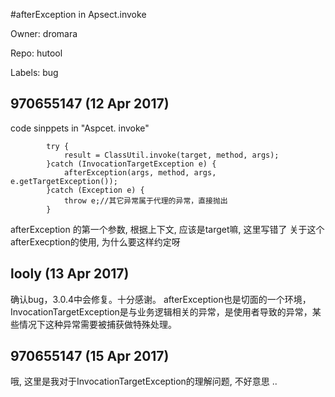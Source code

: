 #afterException in Apsect.invoke

Owner: dromara

Repo: hutool

Labels: bug 

## 970655147 (12 Apr 2017)

code sinppets in "Aspcet. invoke"

			try {
				result = ClassUtil.invoke(target, method, args);
			}catch (InvocationTargetException e) {
				afterException(args, method, args, e.getTargetException());
			}catch (Exception e) {
				throw e;//其它异常属于代理的异常，直接抛出
			}

afterException 的第一个参数, 根据上下文, 应该是target嘛, 这里写错了
关于这个afterExecption的使用, 为什么要这样约定呀


## looly (13 Apr 2017)

确认bug，3.0.4中会修复。十分感谢。
afterException也是切面的一个环境，InvocationTargetException是与业务逻辑相关的异常，是使用者导致的异常，某些情况下这种异常需要被捕获做特殊处理。

## 970655147 (15 Apr 2017)

哦, 这里是我对于InvocationTargetException的理解问题, 不好意思 ..

